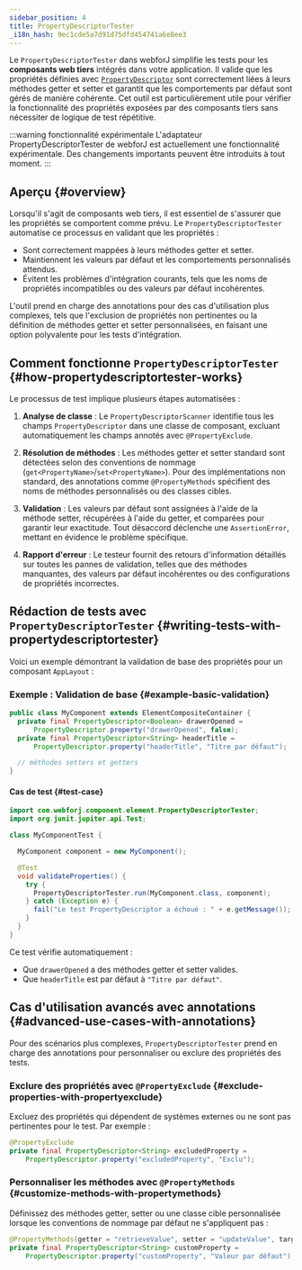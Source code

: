 ```yaml
---
sidebar_position: 4
title: PropertyDescriptorTester
_i18n_hash: 9ec1cde5a7d91d75dfd454741a6e8ee3
---
```

<DocChip chip='since' label='23.06' />
<DocChip chip='experimental' />
<JavadocLink type="foundation" location="com/webforj/component/element/PropertyDescriptorTester" top='true'/>

Le `PropertyDescriptorTester` dans webforJ simplifie les tests pour les **composants web tiers** intégrés dans votre application. Il valide que les propriétés définies avec [`PropertyDescriptor`](https://javadoc.io/doc/com.webforj/webforj-foundation/latest/com/webforj/component/element/PropertyDescriptor.html) sont correctement liées à leurs méthodes getter et setter et garantit que les comportements par défaut sont gérés de manière cohérente. Cet outil est particulièrement utile pour vérifier la fonctionnalité des propriétés exposées par des composants tiers sans nécessiter de logique de test répétitive.

:::warning fonctionnalité expérimentale
L'adaptateur PropertyDescriptorTester de webforJ est actuellement une fonctionnalité expérimentale. Des changements importants peuvent être introduits à tout moment.
:::

## Aperçu {#overview}

Lorsqu'il s'agit de composants web tiers, il est essentiel de s'assurer que les propriétés se comportent comme prévu. Le `PropertyDescriptorTester` automatise ce processus en validant que les propriétés :
- Sont correctement mappées à leurs méthodes getter et setter.
- Maintiennent les valeurs par défaut et les comportements personnalisés attendus.
- Évitent les problèmes d'intégration courants, tels que les noms de propriétés incompatibles ou des valeurs par défaut incohérentes.

L'outil prend en charge des annotations pour des cas d'utilisation plus complexes, tels que l'exclusion de propriétés non pertinentes ou la définition de méthodes getter et setter personnalisées, en faisant une option polyvalente pour les tests d'intégration.

## Comment fonctionne `PropertyDescriptorTester` {#how-propertydescriptortester-works}

Le processus de test implique plusieurs étapes automatisées :

1. **Analyse de classe** : 
   Le `PropertyDescriptorScanner` identifie tous les champs `PropertyDescriptor` dans une classe de composant, excluant automatiquement les champs annotés avec `@PropertyExclude`.

2. **Résolution de méthodes** :
   Les méthodes getter et setter standard sont détectées selon des conventions de nommage (`get<PropertyName>`/`set<PropertyName>`). Pour des implémentations non standard, des annotations comme `@PropertyMethods` spécifient des noms de méthodes personnalisés ou des classes cibles.

3. **Validation** :
   Les valeurs par défaut sont assignées à l'aide de la méthode setter, récupérées à l'aide du getter, et comparées pour garantir leur exactitude. Tout désaccord déclenche une `AssertionError`, mettant en évidence le problème spécifique.

4. **Rapport d'erreur** :
   Le testeur fournit des retours d'information détaillés sur toutes les pannes de validation, telles que des méthodes manquantes, des valeurs par défaut incohérentes ou des configurations de propriétés incorrectes.

## Rédaction de tests avec `PropertyDescriptorTester` {#writing-tests-with-propertydescriptortester}

Voici un exemple démontrant la validation de base des propriétés pour un composant `AppLayout` :

### Exemple : Validation de base {#example-basic-validation}

```java title="MyComponent.java"
public class MyComponent extends ElementCompositeContainer {
  private final PropertyDescriptor<Boolean> drawerOpened =
      PropertyDescriptor.property("drawerOpened", false);
  private final PropertyDescriptor<String> headerTitle =
      PropertyDescriptor.property("headerTitle", "Titre par défaut");

  // méthodes setters et getters
}
```

#### Cas de test {#test-case}

```java title="MyComponentTest.java"
import com.webforj.component.element.PropertyDescriptorTester;
import org.junit.jupiter.api.Test;

class MyComponentTest {

  MyComponent component = new MyComponent();

  @Test
  void validateProperties() {
    try {
      PropertyDescriptorTester.run(MyComponent.class, component);
    } catch (Exception e) {
      fail("Le test PropertyDescriptor a échoué : " + e.getMessage());
    }
  }
}
```

Ce test vérifie automatiquement :
- Que `drawerOpened` a des méthodes getter et setter valides.
- Que `headerTitle` est par défaut à `"Titre par défaut"`.

## Cas d'utilisation avancés avec annotations {#advanced-use-cases-with-annotations}

Pour des scénarios plus complexes, `PropertyDescriptorTester` prend en charge des annotations pour personnaliser ou exclure des propriétés des tests.

### Exclure des propriétés avec `@PropertyExclude` {#exclude-properties-with-propertyexclude}

Excluez des propriétés qui dépendent de systèmes externes ou ne sont pas pertinentes pour le test. Par exemple :

```java
@PropertyExclude
private final PropertyDescriptor<String> excludedProperty =
    PropertyDescriptor.property("excludedProperty", "Exclu");
```

### Personnaliser les méthodes avec `@PropertyMethods` {#customize-methods-with-propertymethods}

Définissez des méthodes getter, setter ou une classe cible personnalisée lorsque les conventions de nommage par défaut ne s'appliquent pas :

```java
@PropertyMethods(getter = "retrieveValue", setter = "updateValue", target = InnerClass.class)
private final PropertyDescriptor<String> customProperty =
    PropertyDescriptor.property("customProperty", "Valeur par défaut");
```
